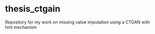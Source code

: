# thesis_ctgain
Repository for my work on missing value imputation using a CTGAN with hint mechanism
